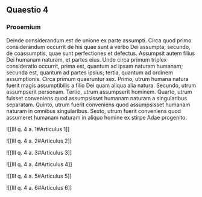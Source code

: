 ## Quaestio 4

### Prooemium

Deinde considerandum est de unione ex parte assumpti. Circa quod primo considerandum occurrit de his quae sunt a verbo Dei assumpta; secundo, de coassumptis, quae sunt perfectiones et defectus. Assumpsit autem filius Dei humanam naturam, et partes eius. Unde circa primum triplex consideratio occurrit, prima est, quantum ad ipsam naturam humanam; secunda est, quantum ad partes ipsius; tertia, quantum ad ordinem assumptionis. Circa primum quaeruntur sex. Primo, utrum humana natura fuerit magis assumptibilis a filio Dei quam aliqua alia natura. Secundo, utrum assumpserit personam. Tertio, utrum assumpserit hominem. Quarto, utrum fuisset conveniens quod assumpsisset humanam naturam a singularibus separatam. Quinto, utrum fuerit conveniens quod assumpsisset humanam naturam in omnibus singularibus. Sexto, utrum fuerit conveniens quod assumeret humanam naturam in aliquo homine ex stirpe Adae progenito.

![[III q. 4 a. 1#Articulus 1]]

![[III q. 4 a. 2#Articulus 2]]

![[III q. 4 a. 3#Articulus 3]]

![[III q. 4 a. 4#Articulus 4]]

![[III q. 4 a. 5#Articulus 5]]

![[III q. 4 a. 6#Articulus 6]]


